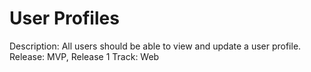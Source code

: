 # User Profiles

Description: All users should be able to view and update a user profile.
Release: MVP, Release 1
Track: Web